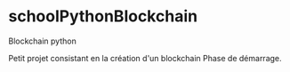 # schoolPythonBlockchain
Blockchain python

Petit projet consistant en la création d'un blockchain
Phase de démarrage.